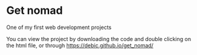 # Get nomad

One of my first web development projects

You can view the project by downloading the code and double clicking on the html file, or through https://debic.github.io/get_nomad/
